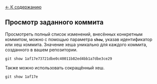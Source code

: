 [<- К содержанию](/readme.md)

## Просмотр заданного коммита

Просмотреть полный список изменений, внесённых конкретным коммитом, можно с помощью параметра **`show`**, указав идентификатор или хеш коммита. Значение хеша уникально для каждого коммита, созданного в вашем репозитории.

```
git show 1af17e73721dbe0c40011b82ed4bb1a7dbe3ce29
```

Также можно использовать сокращённый хеш.

```
git show 1af17e
```